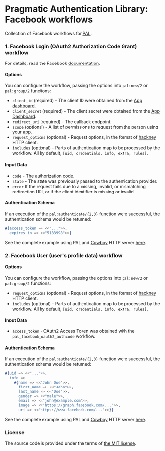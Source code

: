 # Pragmatic Authentication Library: Facebook workflows

Collection of Facebook workflows for [PAL][pal].

### 1. Facebook Login (OAuth2 Authorization Code Grant) workflow

For details, read the Facebook [documentation][facebook-authcode].

#### Options

You can configure the workflow, passing the options into `pal:new/2` or `pal:group/2` functions:

- `client_id` (required) -
		The client ID were obtained from the [App dashboard][facebook-app-dashboard].
- `client_secret` (required) -
		The client secret were obtained from the  [App Dashboard][facebook-app-dashboard].
- `redirect_uri` (required) -
		The callback endpoint.
- `scope` (optional) -
		A list of [permissions][facebook-scope] to request from the person using your app.
- `request_options` (optional) -
		Request options, in the format of [hackney][hackney] HTTP client.
- `includes` (optional) -
		Parts of authentication map to be processed by the workflow.
		All by default, `[uid, credentials, info, extra, rules]`.

#### Input Data

- `code` -
		The authorization code.
- `state` -
		The state was previously passed to the authentication provider.
- `error`
		If the request fails due to a missing, invalid, or mismatching
		redirection URI, or if the client identifier is missing or invalid.

#### Authentication Schema

If an execution of the `pal:authenticate/{2,3}` function were successful,
the authentication schema would be returned:

```erlang
#{access_token => <<"...">>,
  expires_in => <<"5183998">>}
```

See the complete example using PAL and [Cowboy][cowboy] HTTP server [here][pal-example].

### 2. Facebook User (user's profile data) workflow

#### Options

You can configure the workflow, passing the options into `pal:new/2` or `pal:group/2` functions:

- `request_options` (optional) -
		Request options, in the format of [hackney][hackney] HTTP client.
- `includes` (optional) -
		Parts of authentication map to be processed by the workflow.
		All by default, `[uid, credentials, info, extra, rules]`.

#### Input Data

- `access_token` -
		OAuth2 Access Token was obtained with the `pal_facebook_oauth2_authcode` workflow.

#### Authentication Schema

If an execution of the `pal:authenticate/{2,3}` function were successful,
the authentication schema would be returned:

```erlang
#{uid => <<"...">>,
  info =>
    #{name => <<"John Doe">>,
      first_name => <<"John">>,
      last_name => <<"Doe">>,
      gender => <<"male">>,
      email => <<"john@example.com">>,
      image => <<"https://graph.facebook.com/...">>,
      uri => <<"https://www.facebook.com/...">>}}
```

See the complete example using PAL and [Cowboy][cowboy] HTTP server [here][pal-example].

### License

The source code is provided under the terms of [the MIT license][license].

[license]:http://www.opensource.org/licenses/MIT
[cowboy]:https://github.com/extend/cowboy
[facebook-authcode]:https://developers.facebook.com/docs/facebook-login/manually-build-a-login-flow
[facebook-app-dashboard]:https://developers.facebook.com/apps
[facebook-scope]:https://developers.facebook.com/docs/facebook-login/permissions
[hackney]:https://github.com/benoitc/hackney
[pal]:https://github.com/manifest/pal
[pal-example]:https://github.com/manifest/pal-example

